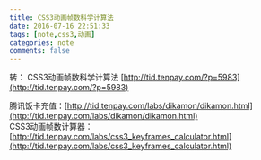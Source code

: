 ```yaml
---
title: CSS3动画帧数科学计算法
date: 2016-07-16 22:51:33 
tags: [note,css3,动画]
categories: note
comments: false
---
```

转：
CSS3动画帧数科学计算法 [http://tid.tenpay.com/?p=5983](http://tid.tenpay.com/?p=5983)


腾讯饭卡充值：[http://tid.tenpay.com/labs/dikamon/dikamon.html](http://tid.tenpay.com/labs/dikamon/dikamon.html)  
CSS3动画帧数计算器：[http://tid.tenpay.com/labs/css3_keyframes_calculator.html](http://tid.tenpay.com/labs/css3_keyframes_calculator.html)
